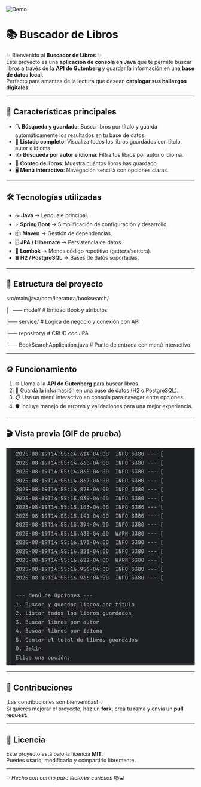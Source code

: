 ![Demo](assets/Buscador_de_Libros_en_Colores.png)

# 📚 Buscador de Libros  

✨ Bienvenido al **Buscador de Libros** ✨  
Este proyecto es una **aplicación de consola en Java** que te permite buscar libros a través de la **API de Gutenberg** y guardar la información en una **base de datos local**.  
Perfecto para amantes de la lectura que desean **catalogar sus hallazgos digitales**.  

---

## 🚀 Características principales  

- 🔍 **Búsqueda y guardado**: Busca libros por título y guarda automáticamente los resultados en tu base de datos.  
- 📑 **Listado completo**: Visualiza todos los libros guardados con título, autor e idioma.  
- ✍️ **Búsqueda por autor e idioma**: Filtra tus libros por autor o idioma.  
- 🔢 **Conteo de libros**: Muestra cuántos libros has guardado.  
- 🖥️ **Menú interactivo**: Navegación sencilla con opciones claras.  

---

## 🛠️ Tecnologías utilizadas  

- ☕ **Java** → Lenguaje principal.  
- ⚡ **Spring Boot** → Simplificación de configuración y desarrollo.  
- 📦 **Maven** → Gestión de dependencias.  
- 🗄️ **JPA / Hibernate** → Persistencia de datos.  
- 📝 **Lombok** → Menos código repetitivo (getters/setters).  
- 🛢️ **H2 / PostgreSQL** → Bases de datos soportadas.  

---

## 📂 Estructura del proyecto  

src/main/java/com/literatura/booksearch/

│
├── model/ # Entidad Book y atributos

├── service/ # Lógica de negocio y conexión con API

├── repository/ # CRUD con JPA

└── BookSearchApplication.java # Punto de entrada con menú interactivo


---

## ⚙️ Funcionamiento  

1. 🌐 Llama a la **API de Gutenberg** para buscar libros.  
2. 💾 Guarda la información en una base de datos (H2 o PostgreSQL).  
3. 📋 Usa un menú interactivo en consola para navegar entre opciones.  
4. 🛡️ Incluye manejo de errores y validaciones para una mejor experiencia.  

---

## 🎬 Vista previa (GIF de prueba)  
 

![Demo](assets/democm.gif)  

---

## 🤝 Contribuciones  

¡Las contribuciones son bienvenidas! 💡  
Si quieres mejorar el proyecto, haz un **fork**, crea tu rama y envía un **pull request**.  

---

## 📜 Licencia  

Este proyecto está bajo la licencia **MIT**.  
Puedes usarlo, modificarlo y compartirlo libremente.  

---

💡 *Hecho con cariño para lectores curiosos* 📚💻  
